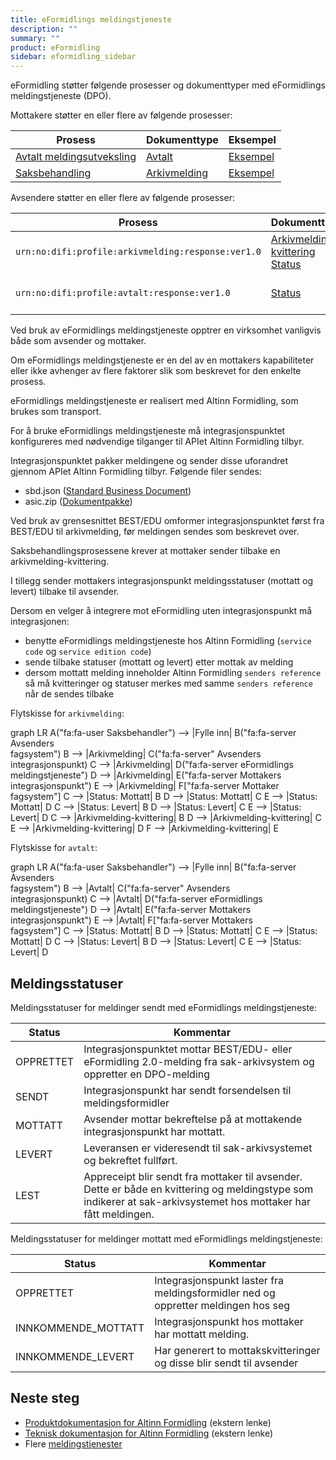 ```yaml
---
title: eFormidlings meldingstjeneste
description: ""
summary: ""
product: eFormidling
sidebar: eformidling_sidebar
---
```


eFormidling støtter følgende prosesser og dokumenttyper med eFormidlings meldingstjeneste (DPO).

Mottakere støtter en eller flere av følgende prosesser:

| **Prosess**                                              | **Dokumenttype**                              | **Eksempel**                           |
|----------------------------------------------------------|-----------------------------------------------|----------------------------------------|
| [Avtalt meldingsutveksling](../../Funksjonalitet/avtalt) | [Avtalt](../Dokumenttyper/avtalt)             | [Eksempel](../Eksempel/avtalt)         |
| [Saksbehandling](../../Funksjonalitet/saksbehandling)    | [Arkivmelding](../Dokumenttyper/arkivmelding) | [Eksempel](../Eksempel/saksbehandling) |

Avsendere støtter en eller flere av følgende prosesser:

| **Prosess**                                        | **Dokumenttype**                                                                                        | **Eksempel**       |
|----------------------------------------------------|---------------------------------------------------------------------------------------------------------|--------------------|
| `urn:no:difi:profile:arkivmelding:response:ver1.0` | [Arkivmelding-kvittering](../Dokumenttyper/arkivmeldingkvittering)<br>[Status](../Dokumenttyper/status) | Se eksemplene over |
| `urn:no:difi:profile:avtalt:response:ver1.0`       | [Status](../Dokumenttyper/status)                                                                       | Se eksemplene over |

Ved bruk av eFormidlings meldingstjeneste opptrer en virksomhet vanligvis både som avsender og mottaker.

Om eFormidlings meldingstjeneste er en del av en mottakers kapabiliteter eller ikke avhenger av flere faktorer slik som
beskrevet for den enkelte prosess.

eFormidlings meldingstjeneste er realisert med Altinn Formidling, som brukes som transport.

For å bruke eFormidlings meldingstjeneste må integrasjonspunktet konfigureres med nødvendige tilganger til APIet
Altinn Formidling tilbyr.

Integrasjonspunktet pakker meldingene og sender disse uforandret gjennom APIet Altinn Formidling tilbyr. Følgende filer
sendes:

- sbd.json ([Standard Business Document](../Dokumenttyper/standard_sbd))
- asic.zip ([Dokumentpakke](../Dokumenttyper/standard_dokumentpakke))

Ved bruk av grensesnittet BEST/EDU omformer integrasjonspunktet først fra BEST/EDU til arkivmelding, før meldingen
sendes som beskrevet over.

Saksbehandlingsprosessene krever at mottaker sender tilbake en arkivmelding-kvittering.

I tillegg sender mottakers integrasjonspunkt meldingsstatuser (mottatt og levert) tilbake til avsender.

Dersom en velger å integrere mot eFormidling uten integrasjonspunkt må integrasjonen:

- benytte eFormidlings meldingstjeneste hos Altinn Formidling (`service code` og `service edition code`)
- sende tilbake statuser (mottatt og levert) etter mottak av melding
- dersom mottatt melding inneholder Altinn Formidling `senders reference` så må kvitteringer og statuser merkes med
samme `senders reference` når de sendes tilbake

Flytskisse for `arkivmelding`:
<div class="mermaid">
graph LR
A("fa:fa-user Saksbehandler") --> |Fylle inn| B("fa:fa-server Avsenders<br>fagsystem")
B --> |Arkivmelding| C("fa:fa-server" Avsenders<br>integrasjonspunkt)
C --> |Arkivmelding| D("fa:fa-server eFormidlings meldingstjeneste")
D --> |Arkivmelding| E("fa:fa-server Mottakers<br>integrasjonspunkt")
E --> |Arkivmelding| F["fa:fa-server Mottaker<br>fagsystem"]
C --> |Status: Mottatt| B
D --> |Status: Mottatt| C
E --> |Status: Mottatt| D
C --> |Status: Levert| B
D --> |Status: Levert| C
E --> |Status: Levert| D
C --> |Arkivmelding-kvittering| B
D --> |Arkivmelding-kvittering| C
E --> |Arkivmelding-kvittering| D
F --> |Arkivmelding-kvittering| E
</div>

Flytskisse for `avtalt`:
<div class="mermaid">
graph LR
A("fa:fa-user Saksbehandler") --> |Fylle inn| B("fa:fa-server Avsenders<br>fagsystem")
B --> |Avtalt| C("fa:fa-server" Avsenders<br>integrasjonspunkt)
C --> |Avtalt| D("fa:fa-server eFormidlings meldingstjeneste")
D --> |Avtalt| E("fa:fa-server Mottakers<br>integrasjonspunkt")
E --> |Avtalt| F["fa:fa-server Mottakers<br>fagsystem"]
C --> |Status: Mottatt| B
D --> |Status: Mottatt| C
E --> |Status: Mottatt| D
C --> |Status: Levert| B
D --> |Status: Levert| C
E --> |Status: Levert| D
</div>

## Meldingsstatuser

Meldingsstatuser for meldinger sendt med eFormidlings meldingstjeneste:

| Status              | Kommentar                                                                                                                                                        |
|---------------------|------------------------------------------------------------------------------------------------------------------------------------------------------------------|
| OPPRETTET           | Integrasjonspunktet mottar BEST/EDU- eller eFormidling 2.0-melding fra sak-arkivsystem og oppretter en DPO-melding                                               |
| SENDT               | Integrasjonspunkt har sendt forsendelsen til meldingsformidler                                                                                                   |
| MOTTATT             | Avsender mottar bekreftelse på at mottakende integrasjonspunkt har mottatt.                                                                                      | 
| LEVERT              | Leveransen er videresendt til sak-arkivsystemet og bekreftet fullført.                                                                                           |
| LEST                | Appreceipt blir sendt fra mottaker til avsender. Dette er både en kvittering og meldingstype som indikerer at sak-arkivsystemet hos mottaker har fått meldingen. | 

Meldingsstatuser for meldinger mottatt med eFormidlings meldingstjeneste:

| Status              | Kommentar                                                                         |
|---------------------|-----------------------------------------------------------------------------------|
| OPPRETTET           | Integrasjonspunkt laster fra meldingsformidler ned og oppretter meldingen hos seg |
| INNKOMMENDE_MOTTATT | Integrasjonspunkt hos mottaker har mottatt melding.                               |
| INNKOMMENDE_LEVERT  | Har generert to mottakskvitteringer og disse blir sendt til avsender              |


## Neste steg

- [Produktdokumentasjon for Altinn Formidling](https://www.altinndigital.no/produkter/sending-av-dokumenter/) (ekstern lenke)
- [Teknisk dokumentasjon for Altinn Formidling](https://altinn.github.io/docs/utviklingsguider/sending-av-dokumenter/) (ekstern lenke)
- Flere [meldingstjenester](./)
